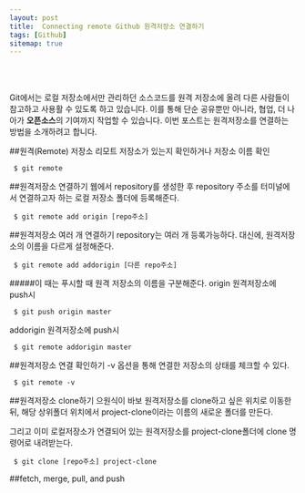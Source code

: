 ```yaml
---
layout: post
title:  Connecting remote Github 원격저장소 연결하기
tags: [Github]
sitemap: true
---
```


<br><br>

Git에서는 로컬 저장소에서만 관리하던 소스코드를 원격 저장소에 올려 다른 사람들이 참고하고 사용활 수 있도록 하고 있습니다.
이를 통해 단순 공유뿐만 아니라, 협업, 더 나아가 **오픈소스**의 기여까지 작업할 수 있습니다.
이번 포스트는 원격저장소를 연결하는 방법을 소개하려고 합니다.

##원격(Remote) 저장소
리모트 저장소가 있는지 확인하거나 저장소 이름 확인
<pre><code> $ git remote </code></pre>

##원격저장소 연결하기
웹에서 repository를 생성한 후 repository 주소를 터미널에서 연결하고자 하는 로컬 저장소 폴더에 등록해준다.
<pre><code> $ git remote add origin [repo주소]</code></pre> 

##원격저장소 여러 개 연결하기
repository는 여러 개 등록가능하다. 대신에, 원격저장소의 이름을 다르게 설정해준다.
<pre><code> $ git remote add addorigin [다른 repo주소] </code></pre>

#####이 때는 푸시할 때 원격 저장소의 이름을 구분해준다.
origin 원격저장소에 push시 
<pre><code> $ git push origin master </code></pre>

addorigin 원격저장소에 push시
<pre><code> $ git remote addorigin master</code></pre>

##원격저장소 연결 확인하기
-v 옵션을 통해 연결한 저장소의 상태를 체크할 수 있다.
<pre><code> $ git remote -v</code></pre>

##원격저장소 clone하기
으원식이 바보 
원격저장소를 clone하고 싶은 위치로 이동한 뒤, 해당 상위폴더 위치에서 project-clone이라는 이름의 새로운 폴더를 만든다.

그리고 이미 로컬저장소가 연결되어 있는 원격저장소를 project-clone폴더에 clone 명령어로 내려받는다.
<pre><code> $ git clone [repo주소] project-clone </code></pre>

##fetch, merge, pull, and push

